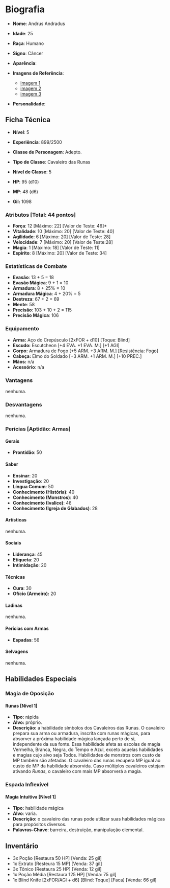 # Biografia

* **Nome**: Andrus Andradus
* **Idade**: 25
* **Raça**: Humano
* **Signo**: Câncer

* **Aparência**:

* **Imagens de Referência**:
  * [imagem 1](<http://darksouls3.wiki.fextralife.com/file/Dark-Souls-3/fallen_knight_set_small.jpg>)
  * [imagem 2](<https://cdnb3.artstation.com/p/assets/images/images/002/405/987/large/mohammed-al-dabi-fallen-knight.jpg?1461335818>)
  * [imagem 3](<https://66.media.tumblr.com/8c0c9b8dc7b974d1c8dfaa2b6c0f6b25/tumblr_o67eblFXq11r0skuso1_500.jpg>)

* **Personalidade**:

## Ficha Técnica

* **Nível**: 5
* **Experiência**: 899/2500
* **Classe de Personagem**: Adepto.
* **Tipo de Classe**: Cavaleiro das Runas
* **Nível de Classe**: 5

* **HP**: 95 (d10)
* **MP**: 48 (d6)

* **Gil:** 1098

### Atributos [Total: 44 pontos]

* **Força**: 12 [Máximo: 22] [Valor de Teste: 46]*
* **Vitalidade**: 10 [Máximo: 20] [Valor de Teste: 40]
* **Agilidade**: 6 [Máximo: 20] [Valor de Teste: 28]
* **Velocidade**: 7 [Máximo: 20] [Valor de Teste:28]
* **Magia**: 1 [Máximo: 18] [Valor de Teste: 11]
* **Espírito**: 8 [Máximo: 20] [Valor de Teste: 34]

### Estatísticas de Combate

* **Evasão**: 13 + 5 = 18
* **Evasão Mágica**: 9 + 1 = 10
* **Armadura**: 8 + 25% = 10
* **Armadura Mágica**: 4 + 20% = 5
* **Destreza**: 67 + 2 = 69
* **Mente**: 58
* **Precisão**: 103 + 10 + 2 = 115
* **Precisão Mágica**: 106

### Equipamento

* **Arma:** Aço do Crepúsculo [2xFOR + d10] [Toque: Blind]
* **Escudo:** Escutcheon [+4 EVA. +1 EVA. M.] [+1 AGI]
* **Corpo:** Armadura de Fogo [+5 ARM. +3 ARM. M.] [Resistência: Fogo]
* **Cabeça:** Elmo do Soldado [+3 ARM. +1 ARM. M.] [+10 PREC.]
* **Mãos:** n/a
* **Acessório**: n/a

### Vantagens

nenhuma.

### Desvantagens

nenhuma.

### Perícias [Aptidão: Armas]

#### Gerais

* **Prontidão**: 50

#### Saber

* **Ensinar**: 20
* **Investigação**: 20
* **Língua Comum**: 50
* **Conhecimento (História)**: 40
* **Conhecimento (Monstros)**: 40
* **Conhecimento (Ivalice)**: 46
* **Conhecimento (Igreja de Glabados)**: 28

#### Artísticas

nenhuma.

#### Sociais

* **Liderança**: 45
* **Etiqueta**: 20
* **Intimidação**: 20

#### Técnicas

* **Cura**: 30
* **Ofício (Armeiro):** 20

#### Ladinas

nenhuma.

#### Perícias com Armas

* **Espadas**: 56

#### Selvagens

nenhuma.

## Habilidades Especiais

### Magia de Oposição

#### Runas [Nível 1]

* **Tipo:** rápida
* **Alvo:** próprio.
* **Descrição:** a habilidade símbolos dos Cavaleiros das Runas. O cavaleiro prepara sua arma ou armadura, inscrita com runas mágicas, para absorver a próxima habilidade mágica lançada perto de si, independente da sua fonte. Essa habilidade afeta as escolas de magia Vermelha, Branca, Negra, do Tempo e Azul, exceto aquelas habilidades e magias cujo alvo seja Todos. Habilidades de monstros com custo de MP também são afetadas. O cavaleiro das runas recupera MP igual ao custo de MP da habilidade absorvida. Caso múltiplos cavaleiros estejam ativando *Runas*, o cavaleiro com mais MP absorverá a magia.

### Espada Inflexível

#### Magia Intuitiva [Nível 1]

* **Tipo:** habilidade mágica
* **Alvo**: varia.
* **Descrição:** o cavaleiro das runas pode utilizar suas habilidades mágicas para propósitos diversos.
* **Palavras-Chave**: barreira, destruição, manipulação elemental.

## Inventário

* 3x Poção [Restaura 50 HP] [Venda: 25 gil]
* 1x Extrato [Resteura 15 MP] [Venda: 37 gil]
* 3x Tônico [Restaura 25 HP] [Venda: 12 gil]
* 1x Poção Média [Restaura 125 HP] [Venda: 75 gil]
* 1x Blind Knife [2xFOR/AGI + d6] [Blind: Toque] [Faca] [Venda: 66 gil]